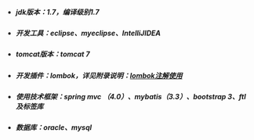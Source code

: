 * ##### jdk版本：1.7，编译级别1.7
* ##### 开发工具：eclipse、myeclipse、IntelliJIDEA
* ##### tomcat版本：tomcat 7
* ##### 开发插件：lombok，详见附录说明：[lombok注解使用](fu-lu/lombozzhu-jie-shi-yong.md)
* ##### 使用技术框架：spring mvc （4.0）、mybatis（3.3）、bootstrap 3、ftl及标签库
* ##### 数据库：oracle、mysql



